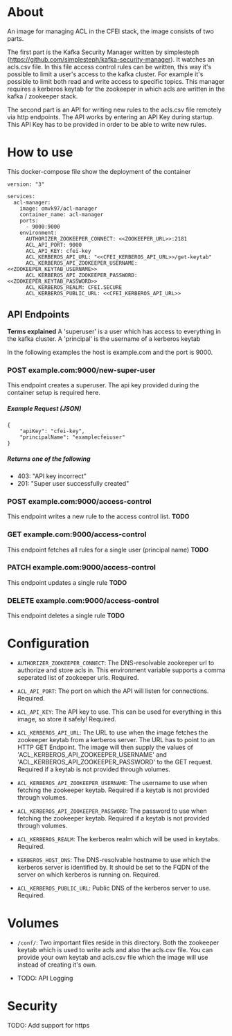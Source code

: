 # About
An image for managing ACL in the CFEI stack, the image consists of two parts.

The first part is the Kafka Security Manager written by simplesteph (https://github.com/simplesteph/kafka-security-manager). It watches an acls.csv file. In this file access control rules can be written, this way it's possible to limit a user's access to the kafka cluster. For example it's possible to limit both read and write access to specific topics.
This manager requires a kerberos keytab for the zookeeper in which acls are written in the kafka / zookeeper stack. 

The second part is an API for writing new rules to the acls.csv file remotely via http endpoints. The API works by entering an API Key during startup. This API Key has to be provided in order to be able to write new rules.

# How to use
This docker-compose file show the deployment of the container

```
version: "3"

services:
  acl-manager:
    image: omvk97/acl-manager
    container_name: acl-manager
    ports:
      - 9000:9000
    environment:
      AUTHORIZER_ZOOKEEPER_CONNECT: <<ZOOKEEPER_URL>>:2181
      ACL_API_PORT: 9000
      ACL_API_KEY: cfei-key
      ACL_KERBEROS_API_URL: "<<CFEI_KERBEROS_API_URL>>/get-keytab"
      ACL_KERBEROS_API_ZOOKEEPER_USERNAME: <<ZOOKEEPER_KEYTAB_USERNAME>>
      ACL_KERBEROS_API_ZOOKEEPER_PASSWORD: <<ZOOKEEPER_KEYTAB_PASSWORD>>
      ACL_KERBEROS_REALM: CFEI.SECURE
      ACL_KERBEROS_PUBLIC_URL: <<CFEI_KERBEROS_API_URL>>

```

## API Endpoints
**Terms explained**
A 'superuser' is a user which has access to everything in the kafka cluster. 
A 'principal' is the username of a kerberos keytab

In the following examples the host is example.com and the port is 9000.

### POST example.com:9000/new-super-user
This endpoint creates a superuser. The api key provided during the container setup is required here.
##### Example Request (JSON)
```
{
	"apiKey": "cfei-key",
    "principalName": "examplecfeiuser"
}
```
##### Returns one of the following
- 403: "API key incorrect"
- 201: "Super user successfully created"

### POST example.com:9000/access-control
This endpoint writes a new rule to the access control list.
**TODO**

### GET example.com:9000/access-control
This endpoint fetches all rules for a single user (principal name)
**TODO**

### PATCH example.com:9000/access-control
This endpoint updates a single rule
**TODO**

### DELETE example.com:9000/access-control
This endpoint deletes a single rule
**TODO**

# Configuration

- `AUTHORIZER_ZOOKEEPER_CONNECT`: The DNS-resolvable zookeeper url to authorize and store acls in. This environment variable supports a comma seperated list of zookeeper urls. Required.

- `ACL_API_PORT`: The port on which the API will listen for connections. Required.

- `ACL_API_KEY`: The API key to use. This can be used for everything in this image, so store it safely! Required.

- `ACL_KERBEROS_API_URL`: The URL to use when the image fetches the zookeeper keytab from a kerberos server. The URL has to point to an HTTP GET Endpoint. The image will then supply the values of 'ACL_KERBEROS_API_ZOOKEEPER_USERNAME' and 'ACL_KERBEROS_API_ZOOKEEPER_PASSWORD' to the GET request. Required if a keytab is not provided through volumes.

- `ACL_KERBEROS_API_ZOOKEEPER_USERNAME`: The username to use when fetching the zookeeper keytab. Required if a keytab is not provided through volumes.

- `ACL_KERBEROS_API_ZOOKEEPER_PASSWORD`: The password to use when fetching the zookeeper keytab. Required if a keytab is not provided through volumes.

- `ACL_KERBEROS_REALM`: The kerberos realm which will be used in keytabs. Required.

- `KERBEROS_HOST_DNS`: The DNS-resolvable hostname to use which the kerberos server is identified by. It should be set to the FQDN of the server on which kerberos is running on. Required.

- `ACL_KERBEROS_PUBLIC_URL`: Public DNS of the kerberos server to use. Required.

# Volumes

- `/conf/`: Two important files reside in this directory. Both the zookeeper keytab which is used to write acls and also the acls.csv file. You can provide your own keytab and acls.csv file which the image will use instead of creating it's own.
  
- TODO: API Logging

# Security
TODO: Add support for https